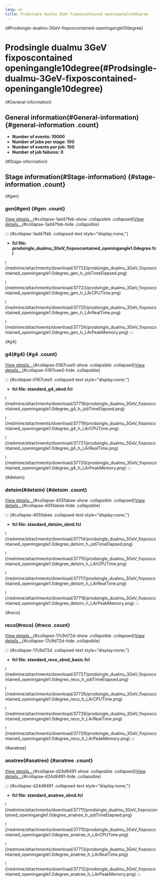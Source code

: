 ```yaml
---
lang: en
title: Prodsingle dualmu 3GeV fixposcontained openingangle10degree
---
```


{#Prodsingle-dualmu-3GeV-fixposcontained-openingangle10degree}

Prodsingle dualmu 3GeV fixposcontained openingangle10degree(#Prodsingle-dualmu-3GeV-fixposcontained-openingangle10degree)
==========================================================================================================================================

{#General-information}

General information(#General-information) {#general-information .count}
----------------------------------------------------------

-   **Number of events: 10000**
-   **Number of jobs per stage: 100**
-   **Number of events per job: 100**
-   **Number of job failures: 0**

{#Stage-information}

Stage information(#Stage-information) {#stage-information .count}
------------------------------------------------------

{#gen}

### gen(#gen) {#gen .count}

[View details\...](#){#collapse-1ad47feb-show .collapsible
.collapsed}[View details\...](#){#collapse-1ad47feb-hide .collapsible}

::: {#collapse-1ad47feb .collapsed-text style="display:none;"}
-   **fcl file:
    prodsingle\_dualmu\_3GeV\_fixposcontained\_openingangle1.0degree.fcl**

!(/redmine/attachments/download/37722/prodsingle_dualmu_3GeV_fixposcontained_openingangle1.0degree_gen_h_jobTimeElapsed.png)

!(/redmine/attachments/download/37723/prodsingle_dualmu_3GeV_fixposcontained_openingangle1.0degree_gen_h_LArCPUTime.png)

!(/redmine/attachments/download/37725/prodsingle_dualmu_3GeV_fixposcontained_openingangle1.0degree_gen_h_LArRealTime.png)

!(/redmine/attachments/download/37724/prodsingle_dualmu_3GeV_fixposcontained_openingangle1.0degree_gen_h_LArPeakMemory.png)
:::

{#g4}

### g4(#g4) {#g4 .count}

[View details\...](#){#collapse-0167cee0-show .collapsible
.collapsed}[View details\...](#){#collapse-0167cee0-hide .collapsible}

::: {#collapse-0167cee0 .collapsed-text style="display:none;"}
-   **fcl file: standard\_g4\_sbnd.fcl**

!(/redmine/attachments/download/37718/prodsingle_dualmu_3GeV_fixposcontained_openingangle1.0degree_g4_h_jobTimeElapsed.png)

!(/redmine/attachments/download/37719/prodsingle_dualmu_3GeV_fixposcontained_openingangle1.0degree_g4_h_LArCPUTime.png)

!(/redmine/attachments/download/37721/prodsingle_dualmu_3GeV_fixposcontained_openingangle1.0degree_g4_h_LArRealTime.png)

!(/redmine/attachments/download/37720/prodsingle_dualmu_3GeV_fixposcontained_openingangle1.0degree_g4_h_LArPeakMemory.png)
:::

{#detsim}

### detsim(#detsim) {#detsim .count}

[View details\...](#){#collapse-405fabee-show .collapsible
.collapsed}[View details\...](#){#collapse-405fabee-hide .collapsible}

::: {#collapse-405fabee .collapsed-text style="display:none;"}
-   **fcl file: standard\_detsim\_sbnd.fcl**

!(/redmine/attachments/download/37714/prodsingle_dualmu_3GeV_fixposcontained_openingangle1.0degree_detsim_h_jobTimeElapsed.png)

!(/redmine/attachments/download/37715/prodsingle_dualmu_3GeV_fixposcontained_openingangle1.0degree_detsim_h_LArCPUTime.png)

!(/redmine/attachments/download/37717/prodsingle_dualmu_3GeV_fixposcontained_openingangle1.0degree_detsim_h_LArRealTime.png)

!(/redmine/attachments/download/37716/prodsingle_dualmu_3GeV_fixposcontained_openingangle1.0degree_detsim_h_LArPeakMemory.png)
:::

{#reco}

### reco(#reco) {#reco .count}

[View details\...](#){#collapse-17c9d72d-show .collapsible
.collapsed}[View details\...](#){#collapse-17c9d72d-hide .collapsible}

::: {#collapse-17c9d72d .collapsed-text style="display:none;"}
-   **fcl file: standard\_reco\_sbnd\_basic.fcl**

!(/redmine/attachments/download/37727/prodsingle_dualmu_3GeV_fixposcontained_openingangle1.0degree_reco_h_jobTimeElapsed.png)

!(/redmine/attachments/download/37726/prodsingle_dualmu_3GeV_fixposcontained_openingangle1.0degree_reco_h_LArCPUTime.png)

!(/redmine/attachments/download/37728/prodsingle_dualmu_3GeV_fixposcontained_openingangle1.0degree_reco_h_LArRealTime.png)

!(/redmine/attachments/download/37729/prodsingle_dualmu_3GeV_fixposcontained_openingangle1.0degree_reco_h_LArPeakMemory.png)
:::

{#anatree}

### anatree(#anatree) {#anatree .count}

[View details\...](#){#collapse-d24d9491-show .collapsible
.collapsed}[View details\...](#){#collapse-d24d9491-hide .collapsible}

::: {#collapse-d24d9491 .collapsed-text style="display:none;"}
-   **fcl file: standard\_anatree\_sbnd.fcl**

!(/redmine/attachments/download/37711/prodsingle_dualmu_3GeV_fixposcontained_openingangle1.0degree_anatree_h_jobTimeElapsed.png)

!(/redmine/attachments/download/37710/prodsingle_dualmu_3GeV_fixposcontained_openingangle1.0degree_anatree_h_LArCPUTime.png)

!(/redmine/attachments/download/37713/prodsingle_dualmu_3GeV_fixposcontained_openingangle1.0degree_anatree_h_LArRealTime.png)

!(/redmine/attachments/download/37712/prodsingle_dualmu_3GeV_fixposcontained_openingangle1.0degree_anatree_h_LArPeakMemory.png)
:::
